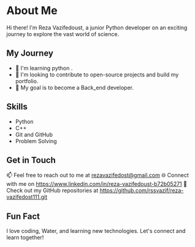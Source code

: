 # About Me

Hi there! I'm Reza Vazifedoust, a junior Python developer on an exciting journey to explore the vast world of science.

## My Journey

- 🌱 I'm learning python .
- 💼 I'm looking to contribute to open-source projects and build my portfolio.
- 🚀 My goal is to become a Back_end developer.

## Skills
- Python
- C++
- Git and GitHub
- Problem Solving

## Get in Touch

📫 Feel free to reach out to me at rezavazifedost@gmail.com
🌐 Connect with me on https://www.linkedin.com/in/reza-vazifedoust-b72b05271
🔗 Check out my GitHub repositories at https://github.com/rssvazif/reza-vazifedost111.git

## Fun Fact

I love coding, Water, and learning new technologies. Let's connect and learn together!


<!---
rssvazif/rssvazif is a ✨ special ✨ repository because its `README.md` (this file) appears on your GitHub profile.
You can click the Preview link to take a look at your changes.
--->
